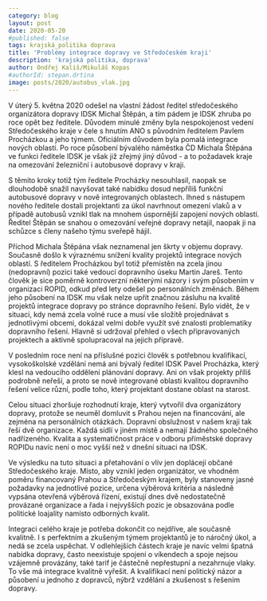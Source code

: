 ```yaml
---
category: blog
layout: post
date: 2020-05-20
#published: false
tags: krajská_politika doprava
title: 'Problémy integrace dopravy ve Středočeském kraji'
description: 'krajská politika, doprava'
author: Ondřej Kališ/Mikuláš Kopas
#authorId: stepan.drtina
image: posts/2020/autobus_vlak.jpg
---
```


V úterý 5. května 2020 odešel na vlastní žádost ředitel středočeského organizátora dopravy IDSK Michal Štěpán, a tím pádem je IDSK zhruba po roce opět bez ředitele. Důvodem minulé změny byla nespokojenost vedení Středočeského kraje v čele s hnutím ANO s původním ředitelem Pavlem Procházkou a jeho týmem. Oficiálním důvodem byla pomalá integrace nových oblastí. Po roce působení bývalého náměstka ČD Michala Štěpána ve funkci ředitele IDSK je však již zřejmý jiný důvod - a to požadavek kraje na omezování železniční i autobusové dopravy v kraji.

S těmito kroky totiž tým ředitele Procházky nesouhlasil, naopak se dlouhodobě snažil navyšovat také nabídku dosud nepříliš funkční autobusové dopravy v nově integrovaných oblastech. Ihned s nástupem nového ředitele dostali projektanti za úkol navrhnout omezení vlaků a v případě autobusů vznikl tlak na mnohem úspornější zapojení nových oblastí. Ředitel Štěpán se snahou o omezování veřejné dopravy netajil, naopak ji na schůzce s členy našeho týmu sveřepě hájil.

Příchod Michala Štěpána však neznamenal jen škrty v objemu dopravy. Současně došlo k výraznému snížení kvality projektů integrace nových oblastí. S ředitelem Procházkou byl totiž přemístěn na zcela jinou (nedopravní) pozici také vedoucí dopravního úseku Martin Jareš. Tento člověk je sice poměrně kontroverzní některými názory i svým působením v organizaci ROPID, odkud před lety odešel po personálních změnách. Během jeho působení na IDSK mu však nelze upřít značnou zásluhu na kvalitě projektů integrace dopravy po stránce dopravního řešení. Bylo vidět, že v situaci, kdy nemá zcela volné ruce a musí vše složitě projednávat s jednotlivými obcemi, dokázal velmi dobře využít své znalosti problematiky dopravního řešení. Hlavně si udržoval přehled o všech připravovaných projektech a aktivně spolupracoval na jejich přípravě.

V posledním roce není na příslušné pozici člověk s potřebnou kvalifikací, vysokoškolské vzdělání nemá ani bývalý ředitel IDSK Pavel Procházka, který klesl na vedoucího oddělení plánování dopravy. Ani on však projekty příliš podrobně neřeší, a proto se nově integrované oblasti kvalitou dopravního řešení velice různí, podle toho, který projektant dostane oblast na starost.

Celou situaci zhoršuje rozhodnutí kraje, který vytvořil dva organizátory dopravy, protože se neuměl domluvit s Prahou nejen na financování, ale zejména na personálních otázkách. Dopravní obslužnost v našem kraji tak řeší dvě organizace. Každá sídlí v jiném místě a nemají žádného společného nadřízeného. Kvalita a systematičnost práce v odboru příměstské dopravy ROPIDu navíc není o moc vyšší než v dnešní situaci na IDSK.

Ve výsledku na tuto situaci a přetahování o vliv jen doplácejí občané Středočeského kraje. Místo, aby vznikl jeden organizátor, ve vhodném poměru financovaný Prahou a Středočeským krajem, byly stanoveny jasné požadavky na jednotlivé pozice, určena výběrová kritéria a následně vypsána otevřená výběrová řízení, existují dnes dvě nedostatečně provázané organizace a řada i nejvyšších pozic je obsazována podle politické loajality namísto odborných kvalit.

Integraci celého kraje je potřeba dokončit co nejdříve, ale současně kvalitně. I s perfektním a zkušeným týmem projektantů je to náročný úkol, a nedá se zcela uspěchat. V odlehlejších částech kraje je navíc velmi špatná nabídka dopravy, často neexistuje spojení o víkendech a spoje nejsou vzájemně provázány, také tarif je částečně nepřestupní a nezahrnuje vlaky. To vše má integrace kvalitně vyřešit. A kvalifikací není politický názor a působení u jednoho z dopravců, nýbrž vzdělání a zkušenost s řešením dopravy.

